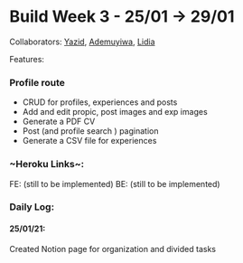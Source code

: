 # Build Week 3 - 25/01 -> 29/01 

Collaborators: [Yazid](https://github.com/Imaginationzz), [Ademuyiwa](https://github.com/tay4real), [Lidia](https://github.com/LidiaKovac)

Features: 
### Profile route
- CRUD for profiles, experiences and posts
- Add and edit propic, post images and exp images 
- Generate a PDF CV 
- Post (and profile search ) pagination
- Generate a CSV file for experiences

### ~Heroku Links~: 
FE: (still to be implemented)
BE: (still to be implemented)

### Daily Log: 
#### 25/01/21: 
Created Notion page for organization and divided tasks
